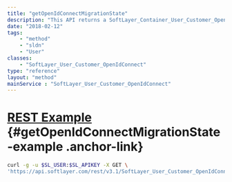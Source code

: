 ```yaml
---
title: "getOpenIdConnectMigrationState"
description: "This API returns a SoftLayer_Container_User_Customer_OpenIdConnect_MigrationState object containing the necessary information to determine what migration state the user is in. If the account is not OpenIdConnect authenticated, then an exception is thrown. "
date: "2018-02-12"
tags:
    - "method"
    - "sldn"
    - "User"
classes:
    - "SoftLayer_User_Customer_OpenIdConnect"
type: "reference"
layout: "method"
mainService : "SoftLayer_User_Customer_OpenIdConnect"
---
```


# [REST Example](#getOpenIdConnectMigrationState-example) <a href="/article/rest/"><i class="fas fa-question"></i></a> {#getOpenIdConnectMigrationState-example .anchor-link} 
```bash
curl -g -u $SL_USER:$SL_APIKEY -X GET \
'https://api.softlayer.com/rest/v3.1/SoftLayer_User_Customer_OpenIdConnect/{SoftLayer_User_Customer_OpenIdConnectID}/getOpenIdConnectMigrationState'
```
